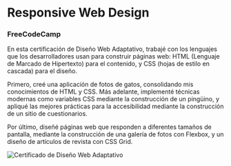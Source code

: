 # Responsive Web Design

### FreeCodeCamp

En esta certificación de Diseño Web Adaptativo, trabajé con los lenguajes que los desarrolladores usan para construir páginas web: HTML (Lenguaje de Marcado de Hipertexto) para el contenido, y CSS (hojas de estilo en cascada) para el diseño.

Primero, creé una aplicación de fotos de gatos, consolidando mis conocimientos de HTML y CSS. Más adelante, implementé técnicas modernas como variables CSS mediante la construcción de un pingüino, y apliqué las mejores prácticas para la accesibilidad mediante la construcción de un sitio de cuestionarios.

Por último, diseñé páginas web que responden a diferentes tamaños de pantalla, mediante la construcción de una galería de fotos con Flexbox, y un diseño de artículos de revista con CSS Grid.

![Certificado de Diseño Web Adaptativo](https://www.freecodecamp.org/certification/JuanMaCarreras/responsive-web-design)
